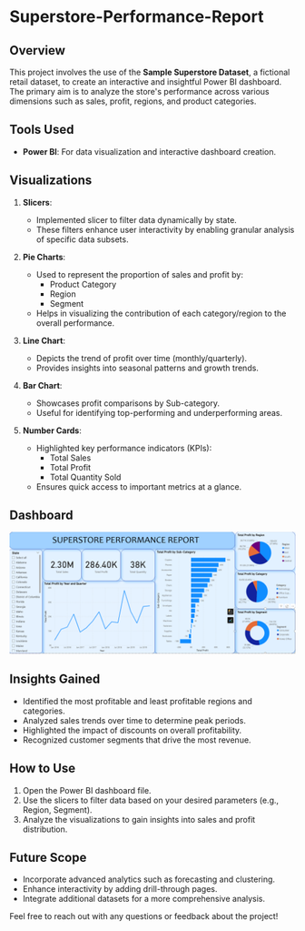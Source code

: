 # Superstore-Performance-Report

## Overview
This project involves the use of the **Sample Superstore Dataset**, a fictional retail dataset, to create an interactive and insightful Power BI dashboard. The primary aim is to analyze the store's performance across various dimensions such as sales, profit, regions, and product categories.

## Tools Used
- **Power BI**: For data visualization and interactive dashboard creation.

## Visualizations
1. **Slicers**:
   - Implemented slicer to filter data dynamically by state.
   - These filters enhance user interactivity by enabling granular analysis of specific data subsets.

2. **Pie Charts**:
   - Used to represent the proportion of sales and profit by:
     - Product Category
     - Region
     - Segment
   - Helps in visualizing the contribution of each category/region to the overall performance.

3. **Line Chart**:
   - Depicts the trend of profit over time (monthly/quarterly).
   - Provides insights into seasonal patterns and growth trends.

4. **Bar Chart**:
   - Showcases profit comparisons by Sub-category.  
   - Useful for identifying top-performing and underperforming areas.

5. **Number Cards**:
   - Highlighted key performance indicators (KPIs):
     - Total Sales
     - Total Profit
     - Total Quantity Sold
   - Ensures quick access to important metrics at a glance.

## **Dashboard**

![Superstore Performance Report](https://github.com/SANSKARKURUDE/Superstore-Performance-Report/blob/main/Superstore%20Performance%20Report.png)

## **Insights Gained**
- Identified the most profitable and least profitable regions and categories.
- Analyzed sales trends over time to determine peak periods.
- Highlighted the impact of discounts on overall profitability.
- Recognized customer segments that drive the most revenue.

## **How to Use**
1. Open the Power BI dashboard file.
2. Use the slicers to filter data based on your desired parameters (e.g., Region, Segment).
3. Analyze the visualizations to gain insights into sales and profit distribution.

## **Future Scope**
- Incorporate advanced analytics such as forecasting and clustering.
- Enhance interactivity by adding drill-through pages.
- Integrate additional datasets for a more comprehensive analysis.

Feel free to reach out with any questions or feedback about the project!
